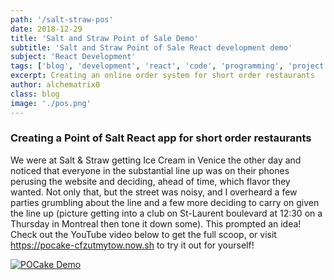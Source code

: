 ```yaml
---
path: '/salt-straw-pos'
date: 2018-12-29
title: 'Salt and Straw Point of Sale Demo'
subtitle: 'Salt and Straw Point of Sale React development demo'
subject: 'React Development'
tags: ['blog', 'development', 'react', 'code', 'programming', 'project', 'learning', 'pos']
excerpt: Creating an online order system for short order restaurants
author: alchematrix0
class: blog
image: './pos.png'
---
```


### Creating a Point of Salt React app for short order restaurants

We were at Salt & Straw getting Ice Cream in Venice the other day and noticed that everyone in the substantial line up was on their phones perusing the website and deciding, ahead of time, which flavor they wanted. Not only that, but the street was noisy, and I overheard a few parties grumbling about the line and a few more deciding to carry on given the line up (picture getting into a club on St-Laurent boulevard at 12:30 on a Thursday in Montreal then tone it down some). This prompted an idea! Check out the YouTube video below to get the full scoop, or visit <https://pocake-cfzutmytow.now.sh> to try it out for yourself!

[![POCake Demo](https://i.imgur.com/N7CK5fg.png)](https://youtu.be/nVaUUG39JL0 "POCake Demo")
